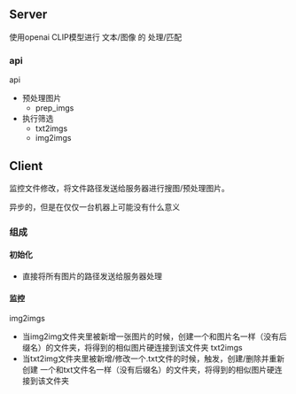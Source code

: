 ## Server
使用openai CLIP模型进行 文本/图像 的 处理/匹配

### api
api
- 预处理图片
    - prep_imgs
- 执行筛选
    - txt2imgs
    - img2imgs

## Client
监控文件修改，将文件路径发送给服务器进行搜图/预处理图片。

异步的，但是在仅仅一台机器上可能没有什么意义

### 组成
#### 初始化
- 直接将所有图片的路径发送给服务器处理
#### 监控
img2imgs
- 当img2img文件夹里被新增一张图片的时候，创建一个和图片名一样（没有后缀名）的文件夹，将得到的相似图片硬连接到该文件夹
txt2imgs
- 当txt2img文件夹里被新增/修改一个.txt文件的时候，触发，创建/删除并重新创建 一个和txt文件名一样（没有后缀名）的文件夹，将得到的相似图片硬连接到该文件夹
